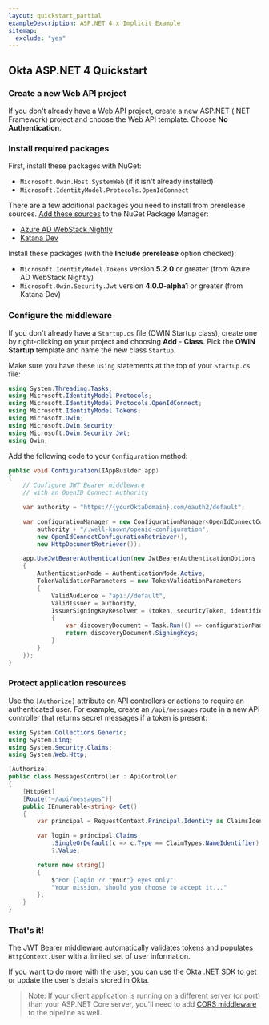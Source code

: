 ```yaml
---
layout: quickstart_partial
exampleDescription: ASP.NET 4.x Implicit Example
sitemap:
  exclude: "yes"
---
```


## Okta ASP.NET 4 Quickstart

### Create a new Web API project

If you don't already have a Web API project, create a new ASP.NET (.NET Framework) project and choose the Web API template. Choose **No Authentication**.

### Install required packages

First, install these packages with NuGet:

- `Microsoft.Owin.Host.SystemWeb` (if it isn't already installed)
- `Microsoft.IdentityModel.Protocols.OpenIdConnect`

There are a few additional packages you need to install from prerelease sources. [Add these sources](https://docs.microsoft.com/en-us/nuget/tools/package-manager-ui#package-sources) to the NuGet Package Manager:

- [Azure AD WebStack Nightly](https://www.myget.org/F/azureadwebstacknightly/)
- [Katana Dev](https://dotnet.myget.org/F/katana-dev/api/v3/index.json)

Install these packages (with the **Include prerelease** option checked):

- `Microsoft.IdentityModel.Tokens` version **5.2.0** or greater (from Azure AD WebStack Nightly)
- `Microsoft.Owin.Security.Jwt` version **4.0.0-alpha1** or greater (from Katana Dev)


### Configure the middleware

If you don't already have a `Startup.cs` file (OWIN Startup class), create one by right-clicking on your project and choosing **Add** - **Class**. Pick the **OWIN Startup** template and name the new class `Startup`.

Make sure you have these `using` statements at the top of your `Startup.cs` file:

```csharp
using System.Threading.Tasks;
using Microsoft.IdentityModel.Protocols;
using Microsoft.IdentityModel.Protocols.OpenIdConnect;
using Microsoft.IdentityModel.Tokens;
using Microsoft.Owin;
using Microsoft.Owin.Security;
using Microsoft.Owin.Security.Jwt;
using Owin;
```

Add the following code to your `Configuration` method:

```csharp
public void Configuration(IAppBuilder app)
{
    // Configure JWT Bearer middleware
    // with an OpenID Connect Authority

    var authority = "https://{yourOktaDomain}.com/oauth2/default";

    var configurationManager = new ConfigurationManager<OpenIdConnectConfiguration>(
        authority + "/.well-known/openid-configuration",
        new OpenIdConnectConfigurationRetriever(),
        new HttpDocumentRetriever());

    app.UseJwtBearerAuthentication(new JwtBearerAuthenticationOptions
    {
        AuthenticationMode = AuthenticationMode.Active,
        TokenValidationParameters = new TokenValidationParameters
        {
            ValidAudience = "api://default",
            ValidIssuer = authority,
            IssuerSigningKeyResolver = (token, securityToken, identifier, parameters) =>
            {
                var discoveryDocument = Task.Run(() => configurationManager.GetConfigurationAsync()).GetAwaiter().GetResult();
                return discoveryDocument.SigningKeys;
            }
        }
    });
}
```

### Protect application resources

Use the `[Authorize]` attribute on API controllers or actions to require an authenticated user. For example, create an `/api/messages` route in a new API controller that returns secret messages if a token is present:

```csharp
using System.Collections.Generic;
using System.Linq;
using System.Security.Claims;
using System.Web.Http;

[Authorize]
public class MessagesController : ApiController
{
    [HttpGet]
    [Route("~/api/messages")]
    public IEnumerable<string> Get()
    {
        var principal = RequestContext.Principal.Identity as ClaimsIdentity;

        var login = principal.Claims
            .SingleOrDefault(c => c.Type == ClaimTypes.NameIdentifier)
            ?.Value;

        return new string[]
        {
            $"For {login ?? "your"} eyes only",
            "Your mission, should you choose to accept it..."
        };
    }
}
```

### That's it!

The JWT Bearer middleware automatically validates tokens and populates `HttpContext.User` with a limited set of user information.

If you want to do more with the user, you can use the [Okta .NET SDK](https://github.com/okta/okta-sdk-dotnet) to get or update the user's details stored in Okta.

> Note: If your client application is running on a different server (or port) than your ASP.NET Core server, you'll need to add [CORS middleware](https://docs.microsoft.com/en-us/aspnet/core/security/cors) to the pipeline as well.
